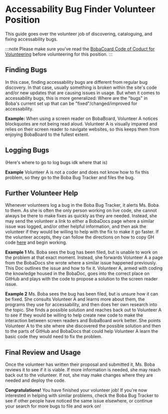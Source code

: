 # Accessability Bug Finder Volunteer Position
This guide goes over the volunteer job of discovering, cataloguing, and fixing accessability bugs.

:::note
Please make sure you've read the [BobaCoard Code of Coduct for Volunteering](before-you-start.md) before volunteering for this position.
:::

## Finding Bugs

In this case, finding accessability bugs are different from regular bug discovery. In that case, usually something is broken within the site's code and/or new updates that are
causing issues in usage. But when it comes to accessability bugs, this is more generalized: Where are the "bugs" in Boba's current set up that can be "fixed"/changed/improved
for accessability.

**Example:**
When using a screen reader on BobaBoard, Volunteer A notices blockquotes are not being read aloud. Volunteer A is visually impared and relies on their screen reader to
navigate websites, so this keeps them from enjoying BobaBoard to the fullest extent. 

## Logging Bugs

(Here's where to go to log bugs idk where that is)

**Example**
Volunteer A is not a coder and does not know how to fix this problem, so they go to the Boba Bug Tracker and files the bug. 

## Further Volunteer Help

Whenever volunteers log a bug in the Boba Bug Tracker, it alerts Ms. Boba to them. As she is often the only person working on live code, she cannot always be there to make
fixes as quickly as they are needed. Instead, she may send the volunteer a link to either a BobaDocs page where a similar issue was logged, and/or other helpful information,
and then ask the volunteer if they would be willing to help with the fix to make it go faster. If the volunteer accepts, they can follow the directions on how to copy GH code 
[here](https://bobadocs.netlify.app/docs/volunteering/writing/editing-bobadocs/) and begin working.

**Example 1**
Ms. Boba sees the bug has been filed, but is unable to work on the problem at that exact moment. Instead, she forwards Volunteer A a page from the BobaDocs she wrote where a
similar issue happened previously. This Doc outlines the issue and how to fix it. Volunteer A, armed with coding the knowledge housed in the BobaDoc, goes into the correct 
place on GitHub and plays with the code to propose a solution to the screen reader issue.

**Example 2**
Ms. Boba sees the bug has been filed, but is unsure how it can be fixed. She consults Volunteer A and learns more about them, the programs they use for accessability, and then
does her own research into the topic. She finds a possible solution and reaches back out to  Volunteer A to see if they would be willing to help create new code to make the
interaction between screen readers and BobaBoard work better. She points Volunteer A to the site where she discovered the possible solution and then to the parts of GitHub
and BobaDocs that could help Volunteer A learn the basic code they would need to fix the problem.

## Final Review and Usage

Once the volunteer has written their proposal and submitted it, Ms. Boba reviews it to see if it is viable. If more information is needed, she may reach back out to the 
volunteer. If not, she may make changes where they are needed and deploy the code. 

**Congratulations!** You have finished your volunteer job! If you're now interested in helping with similar problems, check the Boba Bug Tracker to see if other people have 
noticed the same issue elsewhere, or continue your search for more bugs to file and work on!
